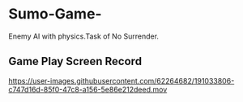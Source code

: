# Sumo-Game-
Enemy AI with physics.Task of No Surrender.



## Game Play Screen Record

https://user-images.githubusercontent.com/62264682/191033806-c747d16d-85f0-47c8-a156-5e86e212deed.mov

